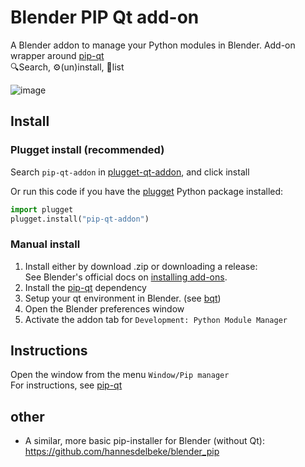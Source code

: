# Blender PIP Qt add-on
A Blender addon to manage your Python modules in Blender. Add-on wrapper around [pip-qt](https://github.com/hannesdelbeke/pip-qt)  
🔍Search, ⚙️(un)install, 📃list

![image](https://github.com/hannesdelbeke/pip-qt-addon/assets/3758308/3a80f178-d77d-4af6-8e63-26c258171ec4)





## Install

### Plugget install (recommended)
Search `pip-qt-addon` in [plugget-qt-addon](https://github.com/plugget/plugget-qt-addon), and click install  

Or run this code if you have the [plugget](https://github.com/plugget/plugget) Python package installed:
```python
import plugget
plugget.install("pip-qt-addon")
```

### Manual install
1. Install either by download .zip or downloading a release:  
See Blender's official docs on [installing add-ons](https://docs.blender.org/manual/en/latest/editors/preferences/addons.html#installing-add-ons).
2. Install the [pip-qt](https://github.com/hannesdelbeke/pip-qt) dependency
3. Setup your qt environment in Blender. (see [bqt](https://github.com/techartorg/bqt))
4. Open the Blender preferences window  
5. Activate the addon tab for `Development: Python Module Manager`


## Instructions
Open the window from the menu `Window/Pip manager`  
For instructions, see [pip-qt](https://github.com/hannesdelbeke/pip-qt) 



## other
- A similar, more basic pip-installer for Blender (without Qt): https://github.com/hannesdelbeke/blender_pip
